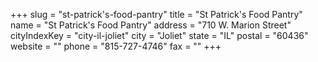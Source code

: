 +++
slug = "st-patrick's-food-pantry"
title = "St Patrick's Food Pantry"
name = "St Patrick's Food Pantry"
address = "710 W. Marion Street"
cityIndexKey = "city-il-joliet"
city = "Joliet"
state = "IL"
postal = "60436"
website = ""
phone = "815-727-4746"
fax = ""
+++
